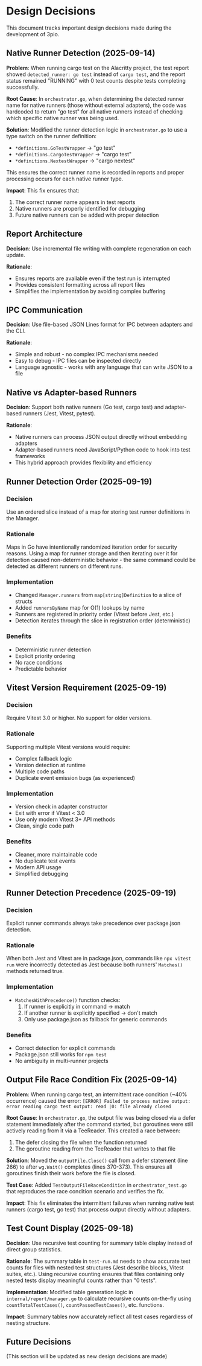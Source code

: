 # Design Decisions

This document tracks important design decisions made during the development of 3pio.

## Native Runner Detection (2025-09-14)

**Problem**: When running cargo test on the Alacritty project, the test report showed `detected_runner: go test` instead of `cargo test`, and the report status remained "RUNNING" with 0 test counts despite tests completing successfully.

**Root Cause**: In `orchestrator.go`, when determining the detected runner name for native runners (those without external adapters), the code was hardcoded to return "go test" for all native runners instead of checking which specific native runner was being used.

**Solution**: Modified the runner detection logic in `orchestrator.go` to use a type switch on the runner definition:
- `*definitions.GoTestWrapper` → "go test"
- `*definitions.CargoTestWrapper` → "cargo test"
- `*definitions.NextestWrapper` → "cargo nextest"

This ensures the correct runner name is recorded in reports and proper processing occurs for each native runner type.

**Impact**: This fix ensures that:
1. The correct runner name appears in test reports
2. Native runners are properly identified for debugging
3. Future native runners can be added with proper detection

## Report Architecture

**Decision**: Use incremental file writing with complete regeneration on each update.

**Rationale**:
- Ensures reports are available even if the test run is interrupted
- Provides consistent formatting across all report files
- Simplifies the implementation by avoiding complex buffering

## IPC Communication

**Decision**: Use file-based JSON Lines format for IPC between adapters and the CLI.

**Rationale**:
- Simple and robust - no complex IPC mechanisms needed
- Easy to debug - IPC files can be inspected directly
- Language agnostic - works with any language that can write JSON to a file

## Native vs Adapter-based Runners

**Decision**: Support both native runners (Go test, cargo test) and adapter-based runners (Jest, Vitest, pytest).

**Rationale**:
- Native runners can process JSON output directly without embedding adapters
- Adapter-based runners need JavaScript/Python code to hook into test frameworks
- This hybrid approach provides flexibility and efficiency

## Runner Detection Order (2025-09-19)

### Decision
Use an ordered slice instead of a map for storing test runner definitions in the Manager.

### Rationale
Maps in Go have intentionally randomized iteration order for security reasons. Using a map for runner storage and then iterating over it for detection caused non-deterministic behavior - the same command could be detected as different runners on different runs.

### Implementation
- Changed `Manager.runners` from `map[string]Definition` to a slice of structs
- Added `runnersByName` map for O(1) lookups by name
- Runners are registered in priority order (Vitest before Jest, etc.)
- Detection iterates through the slice in registration order (deterministic)

### Benefits
- Deterministic runner detection
- Explicit priority ordering
- No race conditions
- Predictable behavior

## Vitest Version Requirement (2025-09-19)

### Decision
Require Vitest 3.0 or higher. No support for older versions.

### Rationale
Supporting multiple Vitest versions would require:
- Complex fallback logic
- Version detection at runtime
- Multiple code paths
- Duplicate event emission bugs (as experienced)

### Implementation
- Version check in adapter constructor
- Exit with error if Vitest < 3.0
- Use only modern Vitest 3+ API methods
- Clean, single code path

### Benefits
- Cleaner, more maintainable code
- No duplicate test events
- Modern API usage
- Simplified debugging

## Runner Detection Precedence (2025-09-19)

### Decision
Explicit runner commands always take precedence over package.json detection.

### Rationale
When both Jest and Vitest are in package.json, commands like `npx vitest run` were incorrectly detected as Jest because both runners' `Matches()` methods returned true.

### Implementation
- `MatchesWithPrecedence()` function checks:
  1. If runner is explicitly in command → match
  2. If another runner is explicitly specified → don't match
  3. Only use package.json as fallback for generic commands

### Benefits
- Correct detection for explicit commands
- Package.json still works for `npm test`
- No ambiguity in multi-runner projects

## Output File Race Condition Fix (2025-09-14)

**Problem**: When running cargo test, an intermittent race condition (~40% occurrence) caused the error: `[ERROR] Failed to process native output: error reading cargo test output: read |0: file already closed`

**Root Cause**: In `orchestrator.go`, the output file was being closed via a defer statement immediately after the command started, but goroutines were still actively reading from it via a TeeReader. This created a race between:
1. The defer closing the file when the function returned
2. The goroutine reading from the TeeReader that writes to that file

**Solution**: Moved the `outputFile.Close()` call from a defer statement (line 266) to after `wg.Wait()` completes (lines 370-373). This ensures all goroutines finish their work before the file is closed.

**Test Case**: Added `TestOutputFileRaceCondition` in `orchestrator_test.go` that reproduces the race condition scenario and verifies the fix.

**Impact**: This fix eliminates the intermittent failures when running native test runners (cargo test, go test) that process output directly without adapters.

## Test Count Display (2025-09-18)

**Decision**: Use recursive test counting for summary table display instead of direct group statistics.

**Rationale**: The summary table in `test-run.md` needs to show accurate test counts for files with nested test structures (Jest describe blocks, Vitest suites, etc.). Using recursive counting ensures that files containing only nested tests display meaningful counts rather than "0 tests".

**Implementation**: Modified table generation logic in `internal/report/manager.go` to calculate recursive counts on-the-fly using `countTotalTestCases()`, `countPassedTestCases()`, etc. functions.

**Impact**: Summary tables now accurately reflect all test cases regardless of nesting structure.

## Future Decisions

(This section will be updated as new design decisions are made)